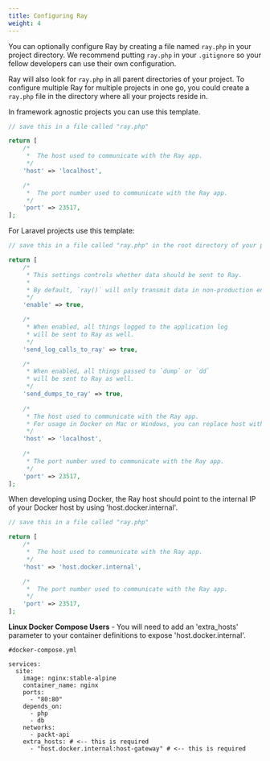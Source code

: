 ```yaml
---
title: Configuring Ray
weight: 4
---
```


You can optionally configure Ray by creating a file named `ray.php` in your project directory.  We recommend putting `ray.php` in your `.gitignore` so your fellow developers can use their own configuration.

Ray will also look for `ray.php` in all parent directories of your project. To configure multiple Ray for multiple projects in one go, you could create a `ray.php` file in the directory where all your projects reside in.

In framework agnostic projects you can use this template.

```php
// save this in a file called "ray.php"

return [
    /*
     *  The host used to communicate with the Ray app.
     */
    'host' => 'localhost',

    /*
     *  The port number used to communicate with the Ray app. 
     */
    'port' => 23517,
];
```


For Laravel projects use this template:

```php
// save this in a file called "ray.php" in the root directory of your project; not in the Laravel "config" directory

return [
    /*
     * This settings controls whether data should be sent to Ray.
     * 
     * By default, `ray()` will only transmit data in non-production environments.
     */
    'enable' => true,

    /*
     * When enabled, all things logged to the application log
     * will be sent to Ray as well.
     */
    'send_log_calls_to_ray' => true,

    /*
     * When enabled, all things passed to `dump` or `dd`
     * will be sent to Ray as well.
     */
    'send_dumps_to_ray' => true,
    
    /*
     * The host used to communicate with the Ray app.
     * For usage in Docker on Mac or Windows, you can replace host with 'host.docker.internal'
     */
    'host' => 'localhost',
    
    /*
     * The port number used to communicate with the Ray app. 
     */
    'port' => 23517,
];
```


When developing using Docker, the Ray host should point to the internal IP of your Docker host by using 'host.docker.internal'. 

```php
// save this in a file called "ray.php"

return [
    /*
     *  The host used to communicate with the Ray app.
     */
    'host' => 'host.docker.internal',

    /*
     *  The port number used to communicate with the Ray app. 
     */
    'port' => 23517,
];
```


**Linux Docker Compose Users** - You will need to add an 'extra_hosts' parameter to your container definitions to expose 'host.docker.internal'.
```
#docker-compose.yml

services:
  site:
    image: nginx:stable-alpine
    container_name: nginx
    ports:
      - "80:80"
    depends_on:
      - php
      - db
    networks:
      - packt-api
    extra_hosts: # <-- this is required
      - "host.docker.internal:host-gateway" # <-- this is required
```

